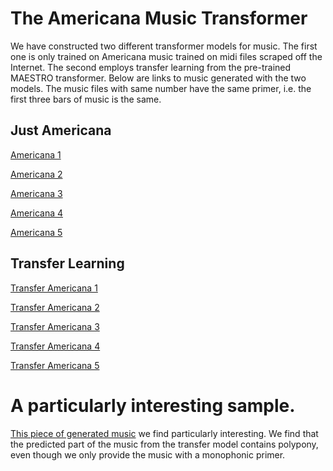 # The Americana Music Transformer

We have constructed two different transformer models for music. The first one 
is only trained on Americana music trained on midi files scraped off the Internet.
The second employs transfer learning from the pre-trained MAESTRO transformer.
Below are links to music generated with the two models. The music files with same 
number have the same primer, i.e. the first three bars of music is the same.

## Just Americana 

[Americana 1](/audio/just_americana01.mp3)

[Americana 2](/audio/just_americana02.mp3)

[Americana 3](/audio/just_americana03.mp3)

[Americana 4](/audio/just_americana04.mp3)

[Americana 5](/audio/just_americana05.mp3)


## Transfer Learning

[Transfer Americana 1](/audio/transfer01.mp3)

[Transfer Americana 2](/audio/transfer02.mp3)

[Transfer Americana 3](/audio/transfer03.mp3)

[Transfer Americana 4](/audio/transfer04.mp3)

[Transfer Americana 5](/audio/transfer05.mp3)

# A particularly interesting sample.

[This piece of generated music](/audio/transfer10.mp3)
we find particularly 
interesting. We find that the predicted part of the 
music from the transfer model contains polypony, 
even though we only provide the music with a monophonic 
primer.
